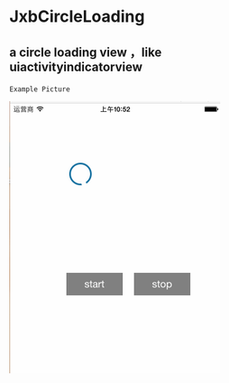 # JxbCircleLoading
## a circle loading view ，like uiactivityindicatorview

`Example Picture`

![](https://raw.githubusercontent.com/JxbSir/JxbCircleLoading/master/JxbCircleLoading/images/loading.gif)  
